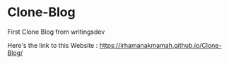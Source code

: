 # Clone-Blog
First Clone Blog from writingsdev

Here's the link to this Website :
https://irhamanakmamah.github.io/Clone-Blog/
